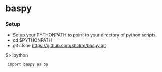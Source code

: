 # baspy

### Setup 

* Setup your PYTHONPATH to point to your directory of python scripts.
* cd $PYTHONPATH
* git clone https://github.com/shclim/baspy.git

$> ipython
```
 import baspy as bp
```
